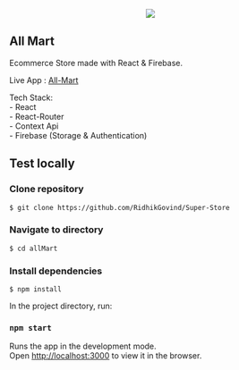 
<div align="center">

![](https://raw.githubusercontent.com/theneoterik/All-Mart/main/allMart/AllMart.png) 

</div>



## All Mart

Ecommerce Store made with React & Firebase.

Live App : [All-Mart](https://ecomm-91dff.web.app/)




Tech Stack:  
    - React  
    - React-Router  
    - Context Api  
    - Firebase (Storage & Authentication)
    

## Test locally

### Clone repository

```
$ git clone https://github.com/RidhikGovind/Super-Store
```

### Navigate to directory

```
$ cd allMart
```

### Install dependencies

```
$ npm install 
```


In the project directory, run:

### `npm start`

Runs the app in the development mode.\
Open [http://localhost:3000](http://localhost:3000) to view it in the browser.




